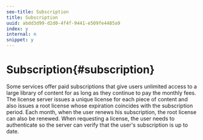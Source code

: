 ```yaml
---
seo-title: Subscription
title: Subscription
uuid: abdd3d99-d2d0-4f4f-9441-e509fe4485a9
index: y
internal: n
snippet: y
---
```


# Subscription{#subscription}

Some services offer paid subscriptions that give users unlimited access to a large library of content for as long as they continue to pay the monthly fees. The license server issues a unique license for each piece of content and also issues a root license whose expiration coincides with the subscription period. Each month, when the user renews his subscription, the root license can also be renewed. When requesting a license, the user needs to authenticate so the server can verify that the user's subscription is up to date. 
